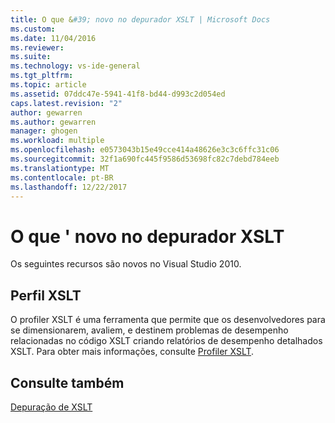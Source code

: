 ```yaml
---
title: O que &#39; novo no depurador XSLT | Microsoft Docs
ms.custom: 
ms.date: 11/04/2016
ms.reviewer: 
ms.suite: 
ms.technology: vs-ide-general
ms.tgt_pltfrm: 
ms.topic: article
ms.assetid: 07ddc47e-5941-41f8-bd44-d993c2d054ed
caps.latest.revision: "2"
author: gewarren
ms.author: gewarren
manager: ghogen
ms.workload: multiple
ms.openlocfilehash: e0573043b15e49cce414a48626e3c3c6ffc31c06
ms.sourcegitcommit: 32f1a690fc445f9586d53698fc82c7debd784eeb
ms.translationtype: MT
ms.contentlocale: pt-BR
ms.lasthandoff: 12/22/2017
---
```

# <a name="what39s-new-in-the-xslt-debugger"></a>O que &#39; novo no depurador XSLT
Os seguintes recursos são novos no Visual Studio 2010.  
  
## <a name="xslt-profiler"></a>Perfil XSLT  
 O profiler XSLT é uma ferramenta que permite que os desenvolvedores para se dimensionarem, avaliem, e destinem problemas de desempenho relacionadas no código XSLT criando relatórios de desempenho detalhados XSLT. Para obter mais informações, consulte [Profiler XSLT](../xml-tools/xslt-profiler.md).  
  
## <a name="see-also"></a>Consulte também  
 [Depuração de XSLT](../xml-tools/debugging-xslt.md)